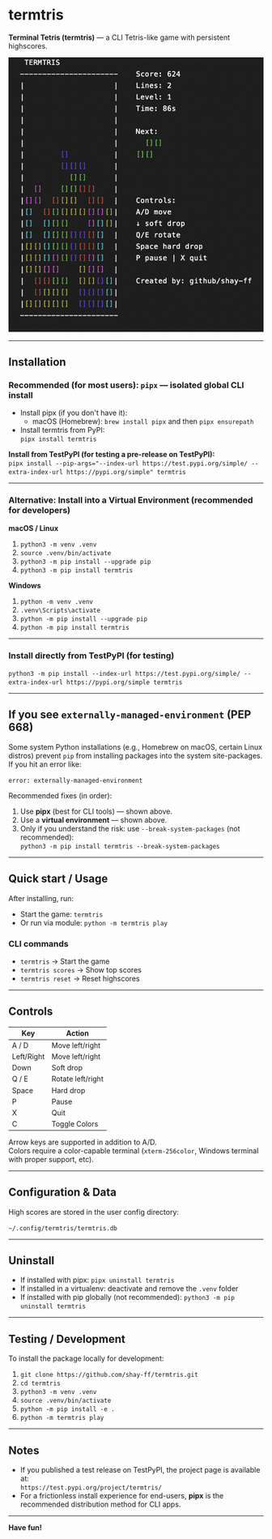 # termtris

**Terminal Tetris (termtris)** — a CLI Tetris-like game with persistent highscores.

![Gameplay snapshot](images/snapshot.png)

---

## Installation

### Recommended (for most users): `pipx` — isolated global CLI install

- Install pipx (if you don't have it):  
  - macOS (Homebrew): `brew install pipx` and then `pipx ensurepath`  
- Install termtris from PyPI:  
  `pipx install termtris`

**Install from TestPyPI (for testing a pre-release on TestPyPI):**  
`pipx install --pip-args="--index-url https://test.pypi.org/simple/ --extra-index-url https://pypi.org/simple" termtris`

---

### Alternative: Install into a Virtual Environment (recommended for developers)

**macOS / Linux**  
1. `python3 -m venv .venv`  
2. `source .venv/bin/activate`  
3. `python3 -m pip install --upgrade pip`  
4. `python3 -m pip install termtris`

**Windows**  
1. `python -m venv .venv`  
2. `.venv\Scripts\activate`  
3. `python -m pip install --upgrade pip`  
4. `python -m pip install termtris`

---

### Install directly from TestPyPI (for testing)

`python3 -m pip install --index-url https://test.pypi.org/simple/ --extra-index-url https://pypi.org/simple termtris`

---

## If you see `externally-managed-environment` (PEP 668)

Some system Python installations (e.g., Homebrew on macOS, certain Linux distros) prevent `pip` from installing packages into the system site-packages.  
If you hit an error like:

`error: externally-managed-environment`

Recommended fixes (in order):

1. Use **pipx** (best for CLI tools) — shown above.  
2. Use a **virtual environment** — shown above.  
3. Only if you understand the risk: use `--break-system-packages` (not recommended):  
   `python3 -m pip install termtris --break-system-packages`

---

## Quick start / Usage

After installing, run:

- Start the game: `termtris`  
- Or run via module: `python -m termtris play`

### CLI commands

- `termtris` → Start the game  
- `termtris scores` → Show top scores  
- `termtris reset` → Reset highscores  

---

## Controls

| Key        | Action            |
|------------|-------------------|
| A / D      | Move left/right   |
| Left/Right | Move left/right   |
| Down       | Soft drop         |
| Q / E      | Rotate left/right |
| Space      | Hard drop         |
| P          | Pause             |
| X          | Quit              |
| C          | Toggle Colors     |

Arrow keys are supported in addition to A/D.  
Colors require a color-capable terminal (`xterm-256color`, Windows terminal with proper support, etc).

---

## Configuration & Data

High scores are stored in the user config directory:  

`~/.config/termtris/termtris.db`

---

## Uninstall

- If installed with pipx: `pipx uninstall termtris`  
- If installed in a virtualenv: deactivate and remove the `.venv` folder  
- If installed with pip globally (not recommended): `python3 -m pip uninstall termtris`

---

## Testing / Development

To install the package locally for development:

1. `git clone https://github.com/shay-ff/termtris.git`  
2. `cd termtris`  
3. `python3 -m venv .venv`  
4. `source .venv/bin/activate`  
5. `python -m pip install -e .`  
6. `python -m termtris play`

---

## Notes

- If you published a test release on TestPyPI, the project page is available at:  
  `https://test.pypi.org/project/termtris/`  
- For a frictionless install experience for end-users, **pipx** is the recommended distribution method for CLI apps.

---

**Have fun!**
